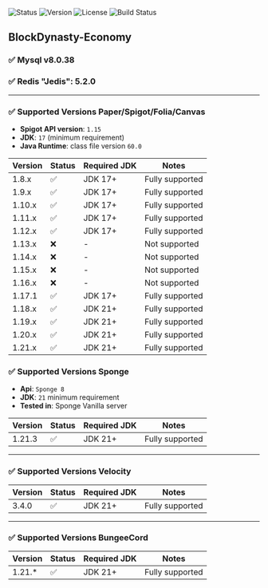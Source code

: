 ![Status](https://img.shields.io/badge/Status-In%20Progress-yellow)
![Version](https://img.shields.io/badge/Version-1.0.0-blue)
![License](https://img.shields.io/badge/License-Apache%20v2.0-blue.svg)
![Build Status](https://img.shields.io/badge/Build-Passing-brightgreen)

## BlockDynasty-Economy

### ✅ Mysql v8.0.38
### ✅ Redis "Jedis": 5.2.0

---
### ✅ Supported Versions Paper/Spigot/Folia/Canvas
- **Spigot API version**: `1.15`  
- **JDK**: `17` (minimum requirement)  
- **Java Runtime**: class file version `60.0`  

| Version | Status | Required JDK | Notes |
|---------|--------|--------------|-------|
| 1.8.x   | ✅     | JDK 17+      | Fully supported |
| 1.9.x   | ✅     | JDK 17+      | Fully supported |
| 1.10.x  | ✅     | JDK 17+      | Fully supported |
| 1.11.x  | ✅     | JDK 17+      | Fully supported |
| 1.12.x  | ✅     | JDK 17+      | Fully supported |
| 1.13.x  | ❌     | -            | Not supported |
| 1.14.x  | ❌     | -            | Not supported |
| 1.15.x  | ❌     | -            | Not supported |
| 1.16.x  | ❌     | -            | Not supported |
| 1.17.1  | ✅     | JDK 17+      | Fully supported |
| 1.18.x  | ✅     | JDK 21+      | Fully supported |
| 1.19.x  | ✅     | JDK 21+      | Fully supported |
| 1.20.x  | ✅     | JDK 21+      | Fully supported |
| 1.21.x  | ✅     | JDK 21+      | Fully supported |

### ✅ Supported Versions Sponge
- **Api**: `Sponge 8`
- **JDK**: `21` minimum requirement
- **Tested in**: Sponge Vanilla server
  
| Version | Status | Required JDK | Notes |
|---------|--------|--------------|-------|
| 1.21.3   | ✅    | JDK 21+      | Fully supported |

---

### ✅ Supported Versions Velocity

| Version | Status | Required JDK | Notes |
|---------|--------|--------------|-------|
| 3.4.0   | ✅    | JDK 21+      | Fully supported |

---
### ✅ Supported Versions BungeeCord

| Version | Status | Required JDK | Notes |
|---------|--------|--------------|-------|
| 1.21.*  | ✅     | JDK 21+      | Fully supported |


